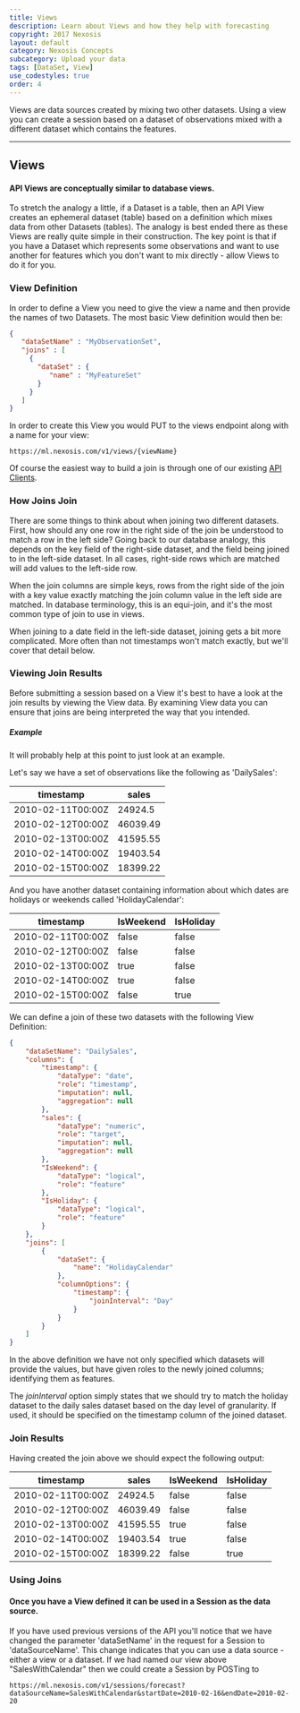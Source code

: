```yaml
---
title: Views
description: Learn about Views and how they help with forecasting
copyright: 2017 Nexosis 
layout: default
category: Nexosis Concepts
subcategory: Upload your data
tags: [DataSet, View]
use_codestyles: true
order: 4
---
```


Views are data sources created by mixing two other datasets. Using a view you can create a session based on a dataset of observations mixed with a different dataset which contains the features.

-----

## Views

#### API Views are conceptually similar to database views. 

To stretch the analogy a little, if a Dataset is a table, then an API View creates an ephemeral dataset (table) based on a definition which mixes data from other Datasets (tables). The analogy is best ended there as these Views are really quite simple in their construction. The key point is that if you have a Dataset which represents some observations and want to use another for features which you don't want to mix directly - allow Views to do it for you.

### View Definition

In order to define a View you need to give the view a name and then provide the names of two Datasets. The most basic View definition would then be:

``` json
{
   "dataSetName" : "MyObservationSet",
   "joins" : [
     {
       "dataSet" : {
          "name" : "MyFeatureSet"
       }
     }
   ]
}
```

In order to create this View you would PUT to the views endpoint along with a name for your view:

```
https://ml.nexosis.com/v1/views/{viewName}
```

Of course the easiest way to build a join is through one of our existing [API Clients](http://docs.nexosis.com/clients/).

### How Joins Join

There are some things to think about when joining two different datasets. First, how should any one row in the right side of the join be understood to match a row in the left side? Going back to our database analogy, this depends on the key field of the right-side dataset, and the field being joined to in the left-side dataset. In all cases, right-side rows which are matched will add values to the left-side row. 

When the join columns are simple keys, rows from the right side of the join with a key value exactly matching the join column value in the left side are matched. In database terminology, this is an equi-join, and it's the most common type of join to use in views.

When joining to a date field in the left-side dataset, joining gets a bit more complicated. More often than not timestamps won't match exactly, but we'll cover that detail below. 

### Viewing Join Results

Before submitting a session based on a View it's best to have a look at the join results by viewing the View data. By examining View data you can ensure that joins are being interpreted the way that you intended.

##### Example

It will probably help at this point to just look at an example.

Let's say we have a set of observations like the following as 'DailySales':

<table class="table table-bordered mb20">
    <thead>
        <tr>
            <th>timestamp</th>
            <th>sales</th>
        </tr>
    </thead>
    <tbody>
        <tr class="success">
            <td>2010-02-11T00:00Z</td>
            <td class="right">24924.5</td>
        </tr>
        <tr class="success">
            <td>2010-02-12T00:00Z</td>
            <td class="right">46039.49</td>
        </tr>
        <tr class="success">
            <td>2010-02-13T00:00Z</td>
            <td class="right">41595.55</td>
        </tr>
        <tr class="success">
            <td>2010-02-14T00:00Z</td>
            <td class="right">19403.54</td>
        </tr>
        <tr class="info">
            <td>2010-02-15T00:00Z</td>
            <td class="right">18399.22</td>
        </tr>               
    </tbody>
</table>

And you have another dataset containing information about which dates are holidays or weekends called 'HolidayCalendar':

<table class="table table-bordered mb20">
    <thead>
        <tr>
            <th>timestamp</th>
            <th>IsWeekend</th>
            <th>IsHoliday</th>
        </tr>
    </thead>
    <tbody>
        <tr class="success">
            <td>2010-02-11T00:00Z</td>
            <td class="right">false</td>
            <td class="right">false</td>
        </tr>
        <tr class="success">
            <td>2010-02-12T00:00Z</td>
            <td class="right">false</td>
            <td class="right">false</td>
        </tr>
        <tr class="success">
            <td>2010-02-13T00:00Z</td>
            <td class="right">true</td>
            <td class="right">false</td>
        </tr>
        <tr class="success">
            <td>2010-02-14T00:00Z</td>
            <td class="right">true</td>
            <td class="right">false</td>
        </tr>
        <tr class="info">
            <td>2010-02-15T00:00Z</td>
            <td class="right">false</td>
            <td class="right">true</td>
        </tr>               
    </tbody>
</table>

We can define a join of these two datasets with the following View Definition:

``` json
{
	"dataSetName": "DailySales",
	"columns": {
		"timestamp": {
			"dataType": "date",
			"role": "timestamp",
			"imputation": null,
			"aggregation": null
		},
		"sales": {
			"dataType": "numeric",
			"role": "target",
			"imputation": null,
			"aggregation": null
		},
		"IsWeekend": {
			"dataType": "logical",
			"role": "feature"
		},
		"IsHoliday": {
			"dataType": "logical",
			"role": "feature"
		}
	},
	"joins": [
		{
			"dataSet": {
				"name": "HolidayCalendar"
			},
			"columnOptions": {
				"timestamp": { 
					"joinInterval": "Day"
				}
			}
		}
	]
}
```

In the above definition we have not only specified which datasets will provide the values, but have given roles to the newly joined columns; identifying them as features.

The *joinInterval* option simply states that we should try to match the holiday dataset to the daily sales dataset based on the day level of granularity. If used, it should be specified on the timestamp column of the joined dataset.

### Join Results

Having created the join above we should expect the following output:

<table class="table table-bordered mb20">
    <thead>
        <tr>
            <th>timestamp</th>
            <th>sales</th>
            <th>IsWeekend</th>
            <th>IsHoliday</th>
        </tr>
    </thead>
    <tbody>
        <tr class="success">
            <td>2010-02-11T00:00Z</td>
            <td class="right">24924.5</td>
            <td class="right">false</td>
            <td class="right">false</td>
        </tr>
        <tr class="success">
            <td>2010-02-12T00:00Z</td>
            <td class="right">46039.49</td>
            <td class="right">false</td>
            <td class="right">false</td>
        </tr>
        <tr class="success">
            <td>2010-02-13T00:00Z</td>
            <td class="right">41595.55</td>
            <td class="right">true</td>
            <td class="right">false</td>
        </tr>
        <tr class="success">
            <td>2010-02-14T00:00Z</td>
            <td class="right">19403.54</td>
            <td class="right">true</td>
            <td class="right">false</td>
        </tr>
        <tr class="info">
            <td>2010-02-15T00:00Z</td>
             <td class="right">18399.22</td>
            <td class="right">false</td>
            <td class="right">true</td>
        </tr>               
    </tbody>
</table>

### Using Joins

#### Once you have a View defined it can be used in a Session as the data source. 

If you have used previous versions of the API you'll notice that we have changed the parameter 'dataSetName' in the request for a Session to 'dataSourceName'. This change indicates that you can use a data source - either a view or a dataset. If we had named our view above "SalesWithCalendar" then we could create a Session by POSTing to

```
https://ml.nexosis.com/v1/sessions/forecast?dataSourceName=SalesWithCalendar&startDate=2010-02-16&endDate=2010-02-20
``` 
